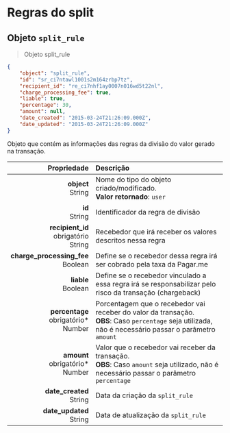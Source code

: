 # Regras do split

## Objeto `split_rule`

> Objeto split_rule

```json
{
    "object": "split_rule",
    "id": "sr_ci7ntawl1001s2m164zrbp7tz",
    "recipient_id": "re_ci7nhf1ay0007n016wd5t22nl",
    "charge_processing_fee": true,
    "liable": true,
    "percentage": 30,
    "amount": null,
    "date_created": "2015-03-24T21:26:09.000Z",
    "date_updated": "2015-03-24T21:26:09.000Z"
}
```

Objeto que contém as informações das regras da divisão do valor gerado na transação.

| Propriedade | Descrição |
|--:|:--|
| **object**<br> String | Nome do tipo do objeto criado/modificado. <br> **Valor retornado**: `user` |
| **id**<br>String | Identificador da regra de divisão |
| **recipient_id**<br><span class="required">obrigatório</span><br>String | Recebedor que irá receber os valores descritos nessa regra |
| **charge_processing_fee**<br>Boolean | Define se o recebedor dessa regra irá ser cobrado pela taxa da Pagar.me |
| **liable**<br>Boolean | Define se o recebedor vinculado a essa regra irá se responsabilizar pelo risco da transação (chargeback) |
| **percentage**<br><span class="required">obrigatório\*</span><br>Number | Porcentagem que o recebedor vai receber do valor da transação. <br> **OBS**: Caso `percentage` seja utilizada, não é necessário passar o parâmetro `amount` |
| **amount**<br><span class="required">obrigatório\*</span><br>Number | Valor que o recebedor vai receber da transação. <br> **OBS**: Caso `amount` seja utilizado, não é necessário passar o parâmetro `percentage` |
| **date_created**<br>String | Data da criação da `split_rule` |
| **date_updated**<br>String | Data de atualização da `split_rule` |

